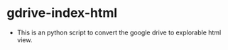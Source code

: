 # gdrive-index-html
- This is an python script to convert the google drive to explorable html view.
